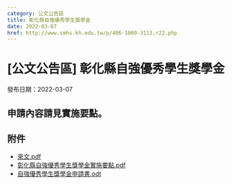 ```yaml
---
category: 公文公告區
title: 彰化縣自強優秀學生獎學金
date: 2022-03-07
href: http://www.smhs.kh.edu.tw/p/406-1000-3113,r22.php
---
```


# [公文公告區] 彰化縣自強優秀學生獎學金

發布日期：2022-03-07

申請內容請見實施要點。
-----------

## 附件

- [來文.pdf](https://www.smhs.kh.edu.tw/var/file/0/1000/attach/9/pta_2881_2078457_42537.pdf)
- [彰化縣自強優秀學生獎學金實施要點.pdf](https://www.smhs.kh.edu.tw/var/file/0/1000/attach/9/pta_2882_2614302_42538.pdf)
- [自強優秀學生獎學金申請書.odt](https://www.smhs.kh.edu.tw/app/index.php?Action=downloadfile&file=WVhSMFlXTm9Memt2Y0hSaFh6STRPRE5mTVRnMU9UYzNORjgwTWpVek9DNXZaSFE9&fname=DGGGVWWXUSXW4100HCLKOKJGRK30WTIGYSB0CCGCQPQLPO40RO30FDLLWW54FGOKSSWWDH15VS0454KKMKOKTSIGOPB0NOMPML35XWA034MKB001USSS45PKLOPO15ZXDGA054WSZS30HCYS1434YSLK4435QPROXWECCD5400OKLKQKRO40A5HHDG04HG24VWJGGDB1B430A1A1)
